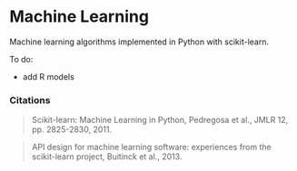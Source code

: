 # Machine Learning

Machine learning algorithms implemented in Python with scikit-learn. 

To do:
- add R models 


### Citations

> Scikit-learn: Machine Learning in Python, Pedregosa et al., JMLR 12, pp. 2825-2830, 2011.

> API design for machine learning software: experiences from the scikit-learn project, Buitinck et al., 2013.
